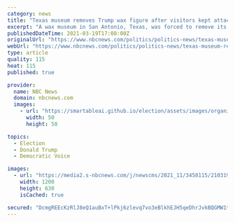 ```yaml
---
category: news
title: "Texas museum removes Trump wax figure after visitors kept attacking it"
excerpt: "A wax museum in San Antonio, Texas, was forced to remove its statue of former President Donald Trump because visitors kept attacking it. Louis Tussaud's Waxworks transferred the statue from the gallery to a storage unit after the museum's guests repeatedly ..."
publishedDateTime: 2021-03-19T17:08:00Z
originalUrl: "https://www.nbcnews.com/politics/politics-news/texas-museum-removes-trump-statue-after-visitors-kept-attacking-it-n1261546"
webUrl: "https://www.nbcnews.com/politics/politics-news/texas-museum-removes-trump-statue-after-visitors-kept-attacking-it-n1261546"
type: article
quality: 115
heat: 115
published: true

provider:
  name: NBC News
  domain: nbcnews.com
  images:
    - url: "https://smartableai.github.io/election/assets/images/organizations/nbcnews.com-50x50.jpg"
      width: 50
      height: 50

topics:
  - Election
  - Donald Trump
  - Democratic Voice

images:
  - url: "https://media2.s-nbcnews.com/j/newscms/2021_11/3458115/210319-donald-trump-thumbs-up-ew-1028a_232a47b4c823a1ee6a2954da3fe2ba26.nbcnews-fp-1200-630.jpg"
    width: 1200
    height: 630
    isCached: true

secured: "DcmgREEcKzRlJ8eQ1auBxT+lPkj6zlevq7vo3eBlkhEJH5qeDhrJvkBQGMW1tle2Tj227Hid7vI+G05cJ2vPAOAxcmL2TW6oyepGnLZw94NRKoHNYFjkWqxbNCYnUJkQVjq5S1XmwLFHEJSqIbW8EgIBydy2EWGtelt6b/SAWJnYv2zq3et+lc5npyOaSjhB51AnbIfWi6g9m+rmpwSGLmrzjJJeJ0crpYnM3hC0wdAHhkEQtGtFMAmJXwAt8qEQ6lQ91nkCFvd5wHLmNfZ451hCeL/8yYp/x7b4kxkRdBmw8ixD7ZLXEcKKne1PLdmaEdxbsaftQjX19PGOVsbety/sOpiUuS+JHp8BZQ08e/0=;lE1EpYMg3dsopVo+mE3JQw=="
---
```


